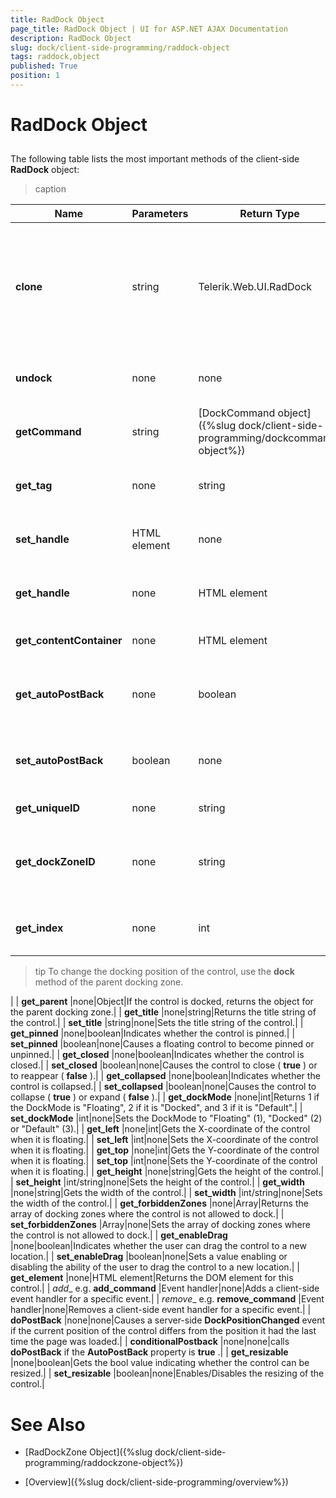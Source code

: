 ```yaml
---
title: RadDock Object
page_title: RadDock Object | UI for ASP.NET AJAX Documentation
description: RadDock Object
slug: dock/client-side-programming/raddock-object
tags: raddock,object
published: True
position: 1
---
```


# RadDock Object



## 

The following table lists the most important methods of the client-side __RadDock__ object:


>caption  

|  __Name__  |  __Parameters__  |  __Return Type__  |  __Description__  |
| ------ | ------ | ------ | ------ |
| __clone__ |string|Telerik.Web.UI.RadDock|Clones the current __Telerik.Web.UI.RadDock__ object. Accepts as parameter a string that will be set to the __UniqueId__ of the cloned object. Returns the cloned __Telerik.Web.UI.RadDock__ object.|
| __undock__ |none|none|Removes the control from its docking zone, making it a floating control.|
| __getCommand__ |string|[DockCommand object]({%slug dock/client-side-programming/dockcommand-object%})|Returns the client-side object for the command with a specified name.|
| __get_tag__ |none|string|Returns the value, specified in the server-side property __Tag__ of __RadDock__ .|
| __set_handle__ |HTML element|none|Makes the specified DOM element the drag handle for the __RadDock__ object.|
| __get_handle__ |none|HTML element|Returns the DOM element that the user must click on to drag the control.|
| __get_contentContainer__ |none|HTML element|Returns the DOM element for the content region of the control.|
| __get_autoPostBack__ |none|boolean|Gets the value indicating whether the control initiates a postback when the user moves it with the mouse.|
| __set_autoPostBack__ |boolean|none|Sets the value indicating whether the control initiates a postback when the user moves it with the mouse.|
| __get_uniqueID__ |none|string|Returns the __UniqueID__ of the control.|
| __get_dockZoneID__ |none|string|Returns the __ID__ of the docking zone in which the control is docked. If the control is floating, __get_dockZoneID__ returns null.|
| __get_index__ |none|int|Returns the (0-offset) docking position of the control within its parent docking zone.

>tip To change the docking position of the control, use the __dock__ method of the parent docking zone.
>
|
| __get_parent__ |none|Object|If the control is docked, returns the object for the parent docking zone.|
| __get_title__ |none|string|Returns the title string of the control.|
| __set_title__ |string|none|Sets the title string of the control.|
| __get_pinned__ |none|boolean|Indicates whether the control is pinned.|
| __set_pinned__ |boolean|none|Causes a floating control to become pinned or unpinned.|
| __get_closed__ |none|boolean|Indicates whether the control is closed.|
| __set_closed__ |boolean|none|Causes the control to close ( __true__ ) or to reappear ( __false__ ).|
| __get_collapsed__ |none|boolean|Indicates whether the control is collapsed.|
| __set_collapsed__ |boolean|none|Causes the control to collapse ( __true__ ) or expand ( __false__ ).|
| __get_dockMode__ |none|int|Returns 1 if the DockMode is "Floating", 2 if it is "Docked", and 3 if it is "Default".|
| __set_dockMode__ |int|none|Sets the DockMode to "Floating" (1), "Docked" (2) or "Default" (3).|
| __get_left__ |none|int|Gets the X-coordinate of the control when it is floating.|
| __set_left__ |int|none|Sets the X-coordinate of the control when it is floating.|
| __get_top__ |none|int|Gets the Y-coordinate of the control when it is floating.|
| __set_top__ |int|none|Sets the Y-coordinate of the control when it is floating.|
| __get_height__ |none|string|Gets the height of the control.|
| __set_height__ |int/string|none|Sets the height of the control.|
| __get_width__ |none|string|Gets the width of the control.|
| __set_width__ |int/string|none|Sets the width of the control.|
| __get_forbiddenZones__ |none|Array|Returns the array of docking zones where the control is not allowed to dock.|
| __set_forbiddenZones__ |Array|none|Sets the array of docking zones where the control is not allowed to dock.|
| __get_enableDrag__ |none|boolean|Indicates whether the user can drag the control to a new location.|
| __set_enableDrag__ |boolean|none|Sets a value enabling or disabling the ability of the user to drag the control to a new location.|
| __get_element__ |none|HTML element|Returns the DOM element for this control.|
| __add_<Event>__ e.g. __add_command__ |Event handler|none|Adds a client-side event handler for a specific event.|
| __remove_<Event>__ e.g. __remove_command__ |Event handler|none|Removes a client-side event handler for a specific event.|
| __doPostBack__ |none|none|Causes a server-side __DockPositionChanged__ event if the current position of the control differs from the position it had the last time the page was loaded.|
| __conditionalPostback__ |none|none|calls __doPostBack__ if the __AutoPostBack__ property is __true__ .|
| __get_resizable__ |none|boolean|Gets the bool value indicating whether the control can be resized.|
| __set_resizable__ |boolean|none|Enables/Disables the resizing of the control.|

# See Also

 * [RadDockZone Object]({%slug dock/client-side-programming/raddockzone-object%})

 * [Overview]({%slug dock/client-side-programming/overview%})
